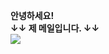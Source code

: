 <b>안녕하세요!</b><br>
<b>↓↓ 제 메일입니다. ↓↓</b><br>
<img src="https://img.shields.io/badge/97970zz@gmail.com-EA4335?style=flat-square&logo=Gmail&logoColor=white"/>
